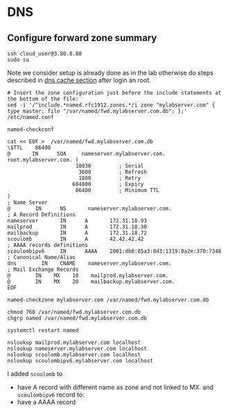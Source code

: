 # DNS 

## Configure forward zone summary

<!--
We automate this with a sed
https://fabianlee.org/2018/10/28/linux-using-sed-to-insert-lines-before-or-after-a-match/

````
vim /etc/named.conf
# Insert the zone configuration just before the include statements at the bottom of the file:

zone "mylabserver.com" {
type master;
file "/var/named/fwd.mylabserver.com.db";
};
````

-->


````
ssh cloud_user@3.80.8.88
sudo su
````

Note we consider setup is already done as in the lab otherwise do steps described in [dns cache section](p1-1-dns-cache.md) after login an root.

````
# Insert the zone configuration just before the include statements at the bottom of the file:
sed -i '/^include.*named.rfc1912.zones.*/i zone "mylabserver.com" { type master; file "/var/named/fwd.mylabserver.com.db"; };' /etc/named.conf

named-checkconf

cat << EOF >  /var/named/fwd.mylabserver.com.db
\$TTL    86400
@       IN      SOA     nameserver.mylabserver.com. root.mylabserver.com. (
                      10030         ; Serial
                       3600         ; Refresh
                       1800         ; Retry
                     604800         ; Expiry
                      86400         ; Minimum TTL
)
; Name Server
@        IN      NS       nameserver.mylabserver.com.
; A Record Definitions
nameserver       IN      A       172.31.18.93
mailprod         IN      A       172.31.18.30
mailbackup       IN      A       172.31.18.72
scoulomb         IN      A       42.42.42.42
; AAAA records definitions
scoulombipv6     IN      AAAA    2001:db8:85a3:8d3:1319:8a2e:370:7348
; Canonical Name/Alias
dns        IN    CNAME    nameserver.mylabserver.com.
; Mail Exchange Records
@        IN    MX    10    mailprod.mylabserver.com.
@        IN    MX    20    mailbackup.mylabserver.com.
EOF

named-checkzone mylabserver.com /var/named/fwd.mylabserver.com.db

chmod 760 /var/named/fwd.mylabserver.com.db
chgrp named /var/named/fwd.mylabserver.com.db

systemctl restart named

nslookup mailprod.mylabserver.com localhost
nslookup nameserver.mylabserver.com localhost
nslookup scoulomb.mylabserver.com localhost
nslookup scoulombipv6.mylabserver.com localhost
````

I added `scoulomb` to
 - have A record with different name as zone and not linked to MX.
 and `scoulombipv6` record to:
 - have a AAAA record